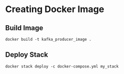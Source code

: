 # Creating Docker Image

## Build Image

`docker build -t kafka_producer_image .`

## Deploy Stack

`docker stack deploy -c docker-compose.yml my_stack`
